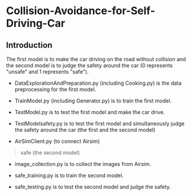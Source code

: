 # Collision-Avoidance-for-Self-Driving-Car
## Introduction
The first model is to make the car driving on the road without collision and the second model is to judge the safety around the car (0 represents "unsafe" and 1 represents "safe").

- DataExplorationAndPreparation.py (including Cooking.py) is the data preprocessing for the first model.

- TrainModel.py (including Generator.py) is to train the first model.

- TestModel.py is to test the first model and make the car drive.

- TestModelsafety.py is to test the first model and simultaneously judge the safety around the car (the first and the second model)

- AirSimClient.py (to connect Airsim)

> safe (the second model)

- image_collection.py is to collect the images from Airsim.

- safe_training.py is to train the second model.

- safe_testing.py is to test the second model and judge the safety.
